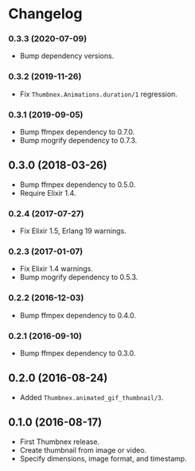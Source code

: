 # Changelog

### 0.3.3 (2020-07-09)

* Bump dependency versions.

### 0.3.2 (2019-11-26)

* Fix `Thumbnex.Animations.duration/1` regression.

### 0.3.1 (2019-09-05)

* Bump ffmpex dependency to 0.7.0.
* Bump mogrify dependency to 0.7.3.

## 0.3.0 (2018-03-26)

* Bump ffmpex dependency to 0.5.0.
* Require Elixir 1.4.

### 0.2.4 (2017-07-27)

* Fix Elixir 1.5, Erlang 19 warnings.

### 0.2.3 (2017-01-07)

* Fix Elixir 1.4 warnings.
* Bump mogrify dependency to 0.5.3.

### 0.2.2 (2016-12-03)

* Bump ffmpex dependency to 0.4.0.

### 0.2.1 (2016-09-10)

* Bump ffmpex dependency to 0.3.0.

## 0.2.0 (2016-08-24)

* Added `Thumbnex.animated_gif_thumbnail/3`.

## 0.1.0 (2016-08-17)

* First Thumbnex release.
* Create thumbnail from image or video.
* Specify dimensions, image format, and timestamp.

